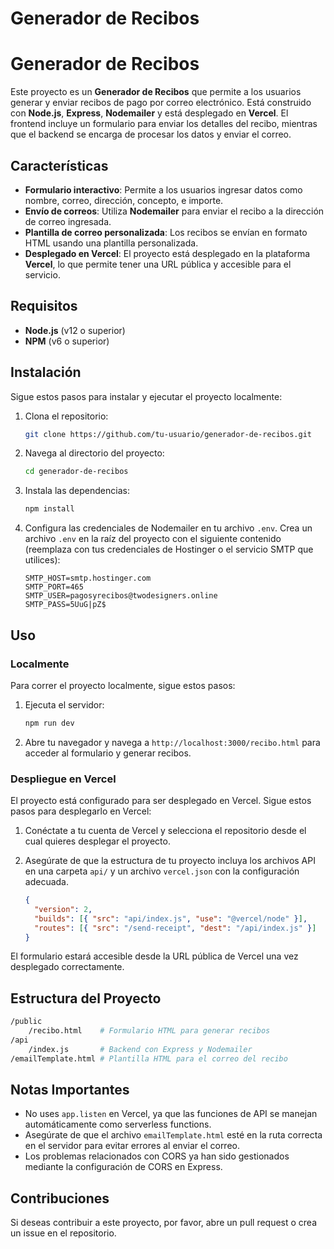 # Generador de Recibos
# Generador de Recibos

Este proyecto es un **Generador de Recibos** que permite a los usuarios generar y enviar recibos de pago por correo electrónico. Está construido con **Node.js**, **Express**, **Nodemailer** y está desplegado en **Vercel**. El frontend incluye un formulario para enviar los detalles del recibo, mientras que el backend se encarga de procesar los datos y enviar el correo.

## Características

- **Formulario interactivo**: Permite a los usuarios ingresar datos como nombre, correo, dirección, concepto, e importe.
- **Envío de correos**: Utiliza **Nodemailer** para enviar el recibo a la dirección de correo ingresada.
- **Plantilla de correo personalizada**: Los recibos se envían en formato HTML usando una plantilla personalizada.
- **Desplegado en Vercel**: El proyecto está desplegado en la plataforma **Vercel**, lo que permite tener una URL pública y accesible para el servicio.

## Requisitos

- **Node.js** (v12 o superior)
- **NPM** (v6 o superior)

## Instalación

Sigue estos pasos para instalar y ejecutar el proyecto localmente:

1. Clona el repositorio:

    ```bash
    git clone https://github.com/tu-usuario/generador-de-recibos.git
    ```

2. Navega al directorio del proyecto:

    ```bash
    cd generador-de-recibos
    ```

3. Instala las dependencias:

    ```bash
    npm install
    ```

4. Configura las credenciales de Nodemailer en tu archivo `.env`. Crea un archivo `.env` en la raíz del proyecto con el siguiente contenido (reemplaza con tus credenciales de Hostinger o el servicio SMTP que utilices):

    ```env
    SMTP_HOST=smtp.hostinger.com
    SMTP_PORT=465
    SMTP_USER=pagosyrecibos@twodesigners.online
    SMTP_PASS=5UuG|pZ$
    ```

## Uso

### Localmente

Para correr el proyecto localmente, sigue estos pasos:

1. Ejecuta el servidor:

    ```bash
    npm run dev
    ```

2. Abre tu navegador y navega a `http://localhost:3000/recibo.html` para acceder al formulario y generar recibos.

### Despliegue en Vercel

El proyecto está configurado para ser desplegado en Vercel. Sigue estos pasos para desplegarlo en Vercel:

1. Conéctate a tu cuenta de Vercel y selecciona el repositorio desde el cual quieres desplegar el proyecto.
2. Asegúrate de que la estructura de tu proyecto incluya los archivos API en una carpeta `api/` y un archivo `vercel.json` con la configuración adecuada.

    ```json
    {
      "version": 2,
      "builds": [{ "src": "api/index.js", "use": "@vercel/node" }],
      "routes": [{ "src": "/send-receipt", "dest": "/api/index.js" }]
    }
    ```

El formulario estará accesible desde la URL pública de Vercel una vez desplegado correctamente.

## Estructura del Proyecto

```bash
/public
    /recibo.html    # Formulario HTML para generar recibos
/api
    /index.js       # Backend con Express y Nodemailer
/emailTemplate.html # Plantilla HTML para el correo del recibo
```

## Notas Importantes

- No uses `app.listen` en Vercel, ya que las funciones de API se manejan automáticamente como serverless functions.
- Asegúrate de que el archivo `emailTemplate.html` esté en la ruta correcta en el servidor para evitar errores al enviar el correo.
- Los problemas relacionados con CORS ya han sido gestionados mediante la configuración de CORS en Express.

## Contribuciones

Si deseas contribuir a este proyecto, por favor, abre un pull request o crea un issue en el repositorio.
